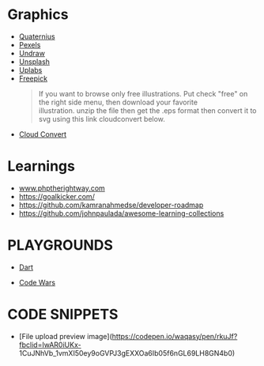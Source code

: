 # Graphics
 
 - [Quaternius](http://quaternius.com/index.html)
 - [Pexels](https://www.pexels.com/)
 - [Undraw](https://undraw.co/)
 - [Unsplash](https://unsplash.com/)
 - [Uplabs](https://www.uplabs.com/)
 - [Freepick](https://www.freepik.com/)
    > If you want to browse only free illustrations. Put check "free" on the right side menu, then download your favorite      
      illustration. unzip the  file then get the .eps format then convert it to svg using this link cloudconvert below.
 - [Cloud Convert](https://cloudconvert.com/eps-to-svg)

# Learnings
 
 - www.phptherightway.com
 - https://goalkicker.com/
 - https://github.com/kamranahmedse/developer-roadmap
 - https://github.com/johnpaulada/awesome-learning-collections

# PLAYGROUNDS

 - [Dart](https://dartpad.dartlang.org/)
 
 - [Code Wars](https://www.codewars.com/dashboard)
   
# CODE SNIPPETS
 
  - [File upload preview image](https://codepen.io/waqasy/pen/rkuJf?fbclid=IwAR0iUKx- 1CuJNhVb_1vmXI50ey9oGVPJ3gEXXOa6Ib05f6nGL69LH8GN4b0)
  
